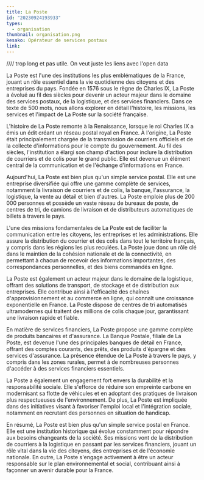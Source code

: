 ```yaml
---
title: La Poste
id: "20230924193933"
types:
  - organisation
thumbnail: organisation.png
kesako: Opérateur de services postaux
link:
---
```


//// trop long et pas utile. On veut juste les liens avec l'open data

La Poste est l'une des institutions les plus emblématiques de la France, jouant un rôle essentiel dans la vie quotidienne des citoyens et des entreprises du pays. Fondée en 1576 sous le règne de Charles IX, La Poste a évolué au fil des siècles pour devenir un acteur majeur dans le domaine des services postaux, de la logistique, et des services financiers. Dans ce texte de 500 mots, nous allons explorer en détail l'histoire, les missions, les services et l'impact de La Poste sur la société française.

L'histoire de La Poste remonte à la Renaissance, lorsque le roi Charles IX a émis un édit créant un réseau postal royal en France. À l'origine, La Poste était principalement chargée de la transmission de courriers officiels et de la collecte d'informations pour le compte du gouvernement. Au fil des siècles, l'institution a élargi son champ d'action pour inclure la distribution de courriers et de colis pour le grand public. Elle est devenue un élément central de la communication et de l'échange d'informations en France.

Aujourd'hui, La Poste est bien plus qu'un simple service postal. Elle est une entreprise diversifiée qui offre une gamme complète de services, notamment la livraison de courriers et de colis, la banque, l'assurance, la logistique, la vente au détail et bien d'autres. La Poste emploie plus de 200 000 personnes et possède un vaste réseau de bureaux de poste, de centres de tri, de camions de livraison et de distributeurs automatiques de billets à travers le pays.

L'une des missions fondamentales de La Poste est de faciliter la communication entre les citoyens, les entreprises et les administrations. Elle assure la distribution du courrier et des colis dans tout le territoire français, y compris dans les régions les plus reculées. La Poste joue donc un rôle clé dans le maintien de la cohésion nationale et de la connectivité, en permettant à chacun de recevoir des informations importantes, des correspondances personnelles, et des biens commandés en ligne.

La Poste est également un acteur majeur dans le domaine de la logistique, offrant des solutions de transport, de stockage et de distribution aux entreprises. Elle contribue ainsi à l'efficacité des chaînes d'approvisionnement et au commerce en ligne, qui connaît une croissance exponentielle en France. La Poste dispose de centres de tri automatisés ultramodernes qui traitent des millions de colis chaque jour, garantissant une livraison rapide et fiable.

En matière de services financiers, La Poste propose une gamme complète de produits bancaires et d'assurance. La Banque Postale, filiale de La Poste, est devenue l'une des principales banques de détail en France, offrant des comptes courants, des prêts, des produits d'épargne et des services d'assurance. La présence étendue de La Poste à travers le pays, y compris dans les zones rurales, permet à de nombreuses personnes d'accéder à des services financiers essentiels.

La Poste a également un engagement fort envers la durabilité et la responsabilité sociale. Elle s'efforce de réduire son empreinte carbone en modernisant sa flotte de véhicules et en adoptant des pratiques de livraison plus respectueuses de l'environnement. De plus, La Poste est impliquée dans des initiatives visant à favoriser l'emploi local et l'intégration sociale, notamment en recrutant des personnes en situation de handicap.

En résumé, La Poste est bien plus qu'un simple service postal en France. Elle est une institution historique qui évolue constamment pour répondre aux besoins changeants de la société. Ses missions vont de la distribution de courriers à la logistique en passant par les services financiers, jouant un rôle vital dans la vie des citoyens, des entreprises et de l'économie nationale. En outre, La Poste s'engage activement à être un acteur responsable sur le plan environnemental et social, contribuant ainsi à façonner un avenir durable pour la France.